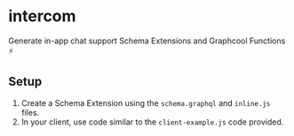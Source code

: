 # intercom

Generate in-app chat support Schema Extensions and Graphcool Functions ⚡️

## Setup

1. Create a Schema Extension using the `schema.graphql` and `inline.js` files.
2. In your client, use code similar to the `client-example.js` code provided.
